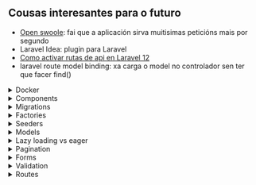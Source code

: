 ## Cousas interesantes para o futuro
* [Open swoole](https://www.youtube.com/watch?v=nGJOOS1Zd9Q&ab_channel=ThePrimeTime): fai que a aplicación sirva muitisimas peticións mais por segundo
* Laravel Idea: plugin para Laravel
* [Como activar rutas de api en Laravel 12](https://laracasts.com/discuss/channels/laravel/routesapiphp-removed-in-laravel-12-use-web-or-restore-it)
* laravel route model binding: xa carga o model no controlador sen ter que facer find()

<details>
<summary>Docker</summary>

# Docker
Me cago en dios para levantar esto.
* Esta usando php artisan serve para o servidor
  * Levantao ao levantar o docker porque llo puxen no Dockerfile

## Que facer todos os dias ao arrancar
1. Ir ao docker desktop e borrar os contenedores
2. Arrancalos e build
````shell
docker compose up -d --build
````

Igual tarda un pouco en arrancar a laravel_app, pero o final vai.

## Crear o proxecto de 0
1. Crear `docker-compose.yml`, con php e laravel, mysql e phpmyadmin:
````yaml
version: '3.8'

services:
  app:
    build:
      context: .
      dockerfile: Dockerfile
    container_name: laravel_app
    working_dir: /var/www
    volumes:
      - ./laravel-app:/var/www
    ports:
      - "8000:8000"
    depends_on:
      - mysql
    networks:
      - laravel

  mysql:
    image: mysql:8.0
    container_name: laravel_mysql
    restart: always
    environment:
      MYSQL_ROOT_PASSWORD: root
      MYSQL_DATABASE: laravel
      MYSQL_USER: laravel
      MYSQL_PASSWORD: secret
    ports:
      - "3306:3306"
    volumes:
      - db_data:/var/lib/mysql
    networks:
      - laravel

  phpmyadmin:
    image: phpmyadmin/phpmyadmin
    container_name: laravel_phpmyadmin
    environment:
      PMA_HOST: mysql
      MYSQL_ROOT_PASSWORD: root
    ports:
      - "8080:80"
    networks:
      - laravel

volumes:
  db_data:

networks:
  laravel:
````

2. Creamos a carpeta do proyecto laravel con:
````shell
docker run --rm [rutaAbsolutaDoDirectorioCoDockerCompose][/carpetaNovaProxectoLaravel]/laravel-app:/app composer create-project laravel/laravel .
````

3. DockerFile
````dockerfile
FROM php:8.2-cli

# Install system dependencies and extensions
RUN apt-get update && apt-get install -y \
    unzip \
    zip \
    git \
    curl \
    libzip-dev \
    && docker-php-ext-install zip pdo_mysql

# Install Composer
COPY --from=composer:latest /usr/bin/composer /usr/bin/composer

WORKDIR /var/www

# Start the Laravel dev server
CMD ["sh", "-c", "composer install && php artisan serve --host=0.0.0.0 --port=8000"]
````

4. Modificar o `.env` para poñer a conexion a bd
````dotenv
DB_CONNECTION=mysql
DB_HOST=mysql
DB_PORT=3306
DB_DATABASE=laravel
DB_USERNAME=laravel
DB_PASSWORD=secret
````

5. Facer a build e iniciar
````shell
docker-compose up --build -d
````
6. AH si e facer as migracións da bd pa ter usuarios sessions e asi:
````shell
docker exec -it laravel_app bash
cd /var/www
php artisan migrate
````
</details>


<details>
<summary>Components</summary>

# Components
Son a mellor forma de reutilizar codigo nas vistas, pequenos trozos de html
que se incluen en outras vistas, podendolle pasar datos.

## Como crealos e chamalos
Creanse en `resources/views/components` e chamanse dende outra vista facendo:
````html
<x-nomeFicheiroComponente ></x-x-nomeFicheiroComponente>
````

## Pasar datos
Hai tipos de datos que lle pasamos aos componentes
* Atributos: todos os atributos html que se queren añadir ao componente. Accedese a eles con `$attributes`
* Slots: os elementos que van ir dentro do componente. Podese acceder:
  * Mediante a variable `$slot`, que pilla todo o contido interior non nomeado
  * Named slots, ponselle un nome a ese contido
* Propiedades: sirven como os argumentos de unha función, son iguales aos atributos,
solo que no valor podeselle poñer logica de php.

#### Ejemplo:
O componente
````injectablephp
@props([
    'active' => false
])

<a
   class="{{ $active ? "bg-gray-900 text-white" : "text-gray-300 hover:bg-gray-700 hover:text-white"}} rounded-md px-3 py-2 text-sm font-medium"
   aria-current="{{ $active ? "true" : "false" }}"
    {{ $attributes }}
>
    {{ $slot }}
</a>
````
Usalo:
````injectablephp
<x-nav-link href="/" :active="request()->is('/')">Dashboard</x-nav-link>
````
</details>

<details>
<summary>Migrations</summary>

# Migracions
Son archivos para interactuar coa estructura da base de datos, tablas, columnas...
* Ubicanse en `database/migrations`

### Crear unha migración
1. Podese crear a man pero recomendase usar o comando:
````shell
php artisan make:migration
````
2. Crearanos o archivo con duas funcions, unha para facer a migración e outra para revertila en caso de ser necesario
   * Neste caso crea a tabla job_listing
````php
<?php

use Illuminate\Database\Migrations\Migration;
use Illuminate\Database\Schema\Blueprint;
use Illuminate\Support\Facades\Schema;

return new class extends Migration
{
    /**
     * Run the migrations.
     */
    public function up(): void
    {
        Schema::create('job_listing', function (Blueprint $table) {
            $table->id();
            $table->string('name')->unique();
            $table->float('salary');
            $table->timestamps();
        });
    }

    /**
     * Reverse the migrations.
     */
    public function down(): void
    {
        Schema::dropIfExists('job_listing');
    }
};
````

### Ejecutar migracions
Por muitas que creemos se non as ejecutamos non van facer nada, para ejecutalas:

#### Todas
````shell
php artisan migrate
````
#### Unha en concreto
````shell
php artisan migrate --path --path=database/migrations/2024_04_25_123456_create_jobs_table.php
````
#### Borrar todo e facer as migracions de 0
````shell
php artisan migrate:fresh
````
#### Facer rollback de migracions
Suponse que solo vai afectar as tablas afectadas polas últimas migracions (e borra datos)
````shell
php artisan migrate:rollback
````
Se solo queremos que afecte en concreto as tablas das `2 ultimas`:
````shell
php artisan migrate:rollback --step=2
```` 

</details>

<details>
<summary>Factories</summary>

# Factories
EXTENDER MAIS A INVESTIGACIÓN EN ESTO

Valen para crear instancias de objetos con datos falsos, moi utiles para
test sobretodo ou facer un seed da base de datos.

## Creación
1. Crear unha factory para o modelo Post
````shell
php artisan make:factory PostFactory --model=Post
````
2. Indicar os datos a generar:
````php
class PostFactory extends Factory
{
    /**
     * Define the model's default state.
     *
     * @return array<string, mixed>
     */
    public function definition(): array
    {
        return [
            'name' => fake()->title,
            'content' => fake()->sentence(),
            'user_id' => User::inRandomOrder()->first()?->id
        ];
    }
}
````

## Uso
Para por ejemplo crear na bd 50 Posts con datos falsos:
````php
Post::factory(50)->create();
````

</details>

<details>
<summary>Seeders</summary>

# Seeders
Gardanse en `database/seeders`.

Basicamente, son clases que nos sirven para poblar a base de datos. Podemos usar clases
genericas que poblen toda a base de datos(`DatabaseSeeder.php`), ou chamar a unha personalizada
que solo meta datos en certas tablas que nos digamos.

Esto combinado cos factories, fai que poblar a base de datos sexa unha chorrada, porque chamamos
aos factories das clases dentro do seeder e xa fan todo. Tamen podemos chamar a outros seeders.

## Seeders personalizados
Podemos crear seeders personalizados que solo metan datos en x tablas, xa sexa por manter
o codigo mais ordenado, para un test en concreto, modelo en concreto...

1. Facer a clase
````shell
php artisan make:seeder
````
2. Modificala, nesta por ejemplo chamase ao factory de Job e Employee
````php
class JobEmployeeSeeder extends Seeder
{
    /**
     * Run the database seeds.
     */
    public function run(): void
    {
        Employee::factory(30)->create();
        Job::factory(200)->create();
    }
}
````

4. Ahora podemos:
* Chamala dende outros seeders, por ejemplo dende `DatabaseSeeder.php`:
````php
class DatabaseSeeder extends Seeder
{
    /**
     * Seed the application's database.
     */
    public function run(): void
    {
        User::factory(10)->create();

        $this->call(JobEmployeeSeeder::class); //chamamos ao seeder
    }
}
````
* Usala directamente para facer ese seed:
````shell
php artisan db:seed --class=JobEmployeeSeeder
````

## Migracións con seed
Despois de facer unha migración, podemoslle indicar que faga o seed da base de datos.
Ej. migración fresh que fai seed despois de crear toda a estructura
````shell
php artisan migrate:fresh --seed
````
Tamen podemos facer a migración con un seeder en concreto:
````shell
php artisan migrate:fresh --seed --seeder=YourCustomSeeder

````


</details>

<details>
<summary>Models</summary>

# Models
Un modelo non é mais que unha clase que representa unha tabla da base
de datos. Podense establecer relacións entre modelos e facer consultas
sen escribir nada de sql, cousa que para facer CRUDs fai que se fagan
nunha patada.

## Creación
Para crear o modelo podemos usar o comando de artisan, e ademais indicamos
que tamen cree a migración e o factory correspondiente (`-mf`):
````shell
php artisan make:model -mf Proba
````

Exemplo de un modelo que:
* usa o trait de HasFactory para poder usar a factoria
* gardase na tabla `job_listing`
* ten 2 atributos que se poden asignar masivamente ('name','salary')
* ten unha relación `Job N:1 Employee `
````php
class Job extends Model
{
    use HasFactory;

    protected $table = 'job_listing';
    protected $fillable = [
        'name',
        'salary'
    ];

    public function employee(){
        return $this->belongsTo(Employee::class,'idEmployee');
    }
}
````

## Tabla
Para indicar un nombre de tabla distinto, indicase no modelo o atributo `table`.
````php
protected $table = 'job_listing';
````

## Atributos
### Fillable
Para indicar os atributos se poden asignar de forma masiva (usando `create`)
hai que indicalos no atributo `fillable`:
````php
protected $fillable = [
    'name',
    'salary'
];
````
De esta maneira, os atributos que non estean indicados en fillable non se gardarán
ao usar create.
Ej.:
````php
Job::create([
    'name' => 'Jorge',
    'salary' => 5000,
    'isAdmin' => true //este valor non se vai gardar
]);
````
### Guarded
Por outro lado, guarded fai todo o contrario que fillable. Permitiran gardarse todas
os atributos do modelo menos os indicados en guarded:
````php
protected $guarded = [];
````
Neste caso permitiran gardarse todos os atributos do modelo.

## Relacions
Para acceder aos datos dunha relación, crearemos funcions que se chamen igual
que o modelo ao que fai referencia a fk, e que devolverán unha objeto de relación.

Ao crear esta función, poderemos acceder a ela de duas maneiras:
* Property style access(`$job->employee`): que nos vai devolver o objeto Employee da 
relacion
* Method access(`$job->employee()`): vainos devolver o objeto de relación, no cal podemos
aplicar mais funcions de consulta.

### belongsTo (N:1)
Cando se usa na función de un modelo, indica que o modelo é o que ten a fk da relación.

Neste caso, un job terá un employee, e a función solo devolvera un objeto Employee.

````php
public function employee(){
    return $this->belongsTo(Employee::class,'idEmployee');
}
````
* `idEmployee`: indica o nome da fk na tabla jobs (opcional, necesario se indicamos
un nombre de columna non convencional como en este caso)

### hasMany (1:N)
O modelo que a usa NON ten a fk da relación. Vai devolver unha collection de
objetos da clase indicada.

Neste caso un Employee ten multiples Jobs (1:N).
````php
public function jobs(){
    return $this->hasMany(Job::class,'idEmployee');
}
````
* `idEmployee`: indica o nome da columna da tabla jobs que fai referencia a fk de
employes

### belongsToMany (N:N)
Relación na que ambas partes teñen multiples relacións entre elas, usando unha taboa
de relación.

Migración da taboa de relación:
````php
Schema::create('post_tag', function (Blueprint $table) {
    $table->id();
    $table->foreignIdFor(\App\Models\Post::class,'postId')->constrained()
        ->cascadeOnDelete();
    $table->foreignIdFor(\App\Models\Tag::class,'tagId')->constrained()
        ->cascadeOnDelete();
    $table->timestamps();
});
````

Exemplo do metodo dende Post:
````php
public function tags(){
    return $this->belongsToMany(Tag::class, 'post_tag', 'postId', 'tagId');
}
````
Todos estes parametros son necesarios solo se puxemos nomes fora do estantar
* `post_tag`: nome da taboa de relación
* `postId`: nome da columna da tabla de relación que fai referencia a fk do modelo
que no que se esta definindo a función (Post en este caso)
* `tagId`: nome da columna da tabla de relación que fai referencia a fk do modelo da
outra parte da relación (Tag en este caso)
</details>

<details>
<summary>Lazy loading vs eager</summary>

# Lazy loading vs eager
Son maneiras de cargar os datos das relacións no noso programa
* `lazy`(defecto): carganse os datos (faise outra query) solo cando se quere acceder a relación
* `eager`: carganse os datos tanto do modelo como das relacións indicadas todos xuntos

## Lazy
Se non se indica, as relacións cargaranse como lazy.
````php
$job->employee //farase unha query para coller a info da tag
````
## Eager
Cargaranse os datos das relacións indicadas xunto cos modelos:
````php
$jobs = Job::with('employee')->get();
foreach ($jobs as $job) {
    echo $job->employer->name; //non fai mais queries
}
````
Tamen se pode indicar de cargar a relación despois de facer a query:
````php
$jobs = Job::all();
$jobs->load('employer');
````
E se queremos cargar as nested relations tamen podemos, por ejemplo, de cada Employee
tamen cargar o address:
````php
$jobs = Job::with('employee.address')->get();
````

### Cargar todas as relacións
Podemos cargar todas as relacións sen indicar o nome de cada unha con:
````php
$employees = Employee::all()->withRelationshipAutoloading();
````
E se nin siquiera queremos poñer eso, senon que sea o defecto da nosa aplicación
(NON RECOMENDADO) en `AppServiceProvider`:
````php
public function boot(): void
{
    Model::automaticallyEagerLoadRelationships();
}
````


## n+1 query problem
É un problema que ocurre cando cargamos as relacións de maneira `lazy`, é dicir, que
non van estar dispoñibles os datos ata que queremos acceder a eles, momento no que
se fai unha query a bd para obtelos. De ahí o nome n+1, xa que facemos a query para
obter o objeto, e unha query para cada relación.

Ejemplo, por cada Employee, fai unha query para buscar os Job:
````php
$employees = Employee::all();
$employees->each(function ($e){
    $jobs = $e->jobs;
});
````

Para que esto non pase, usaremos o loading `eager`.

### Configurar para que lance error cando se faga lazy loading
En `AppServiceProvider`:
````php
public function boot(): void
{
    Model::preventLazyLoading();
}
````

</details>

<details>
<summary>Pagination</summary>

# Pagination
Se non queremos cargar todos os datos xuntos (recomendado) teremos que usar paginación,
que basicamente aplica un limit con un offset a query.

Ejemplo basico
1. Aplicar paginación na consulta, neste caso de 4 en catro:
````php
$jobs = Job::with('employee')->paginate(4);
````
2. Mostrar os botons para ir a siguiente pagina na vista:
````php
{{ $jobs->links() }}
````

## Formas de paginación
Hai basicamente 3 formas distintas de paginación:
* `paginate()`: a mais costosa en terminos de eficiencia, pero indica o numero de paginas
e podense mover entre as paginas.
* `simplePaginate()`: mais eficiente que paginate xa que non fai un count de todos os resultados.
Solo mostra os botons de atras e siguiente.
* `cursorPaginate()`: a mais eficiente, xa que usa cursores e non OFFSET. Usado en grandes
cantidades de datos que se teñen que actualizar frecuentemente.

❗ Diferencia importante cursorPaginate. En vez de pasar o numero de pagina por a url (`/posts?page=7`)
pasa un cursor(`/posts?cursor=eyJqb2JfbGlzdGluZy5pZCI6NCwiX3BvaW50c1RvTmV4dEl0ZW1zIjp0cnVlfQ`), que é o pointer en base64 ao ultimo item da pagina actual. Con esto, laravel
sabe dende que item seguir a siguiente pagina, ainda que se añadan mais items a tabla non vai
afectar, cousa que si pasa con paginate e simplePaginate, xa que usan offset.

### Paginate
É o mais lento, pero o mais completo en terminos de usabilidad. Mostra a cantidad de 
resultados e permite navegar mediante o  numero de pagina.
````php
$jobs = Job::with('employee')->paginate(4);
````
### SimplePaginate
Igual que paginate, pero mais eficiente, xa que non fai un count dos resultados.
Permite navegar con botons de atras e adiante.
````php
$jobs = Job::simplePaginate(2);
````

### CursorPaginate
A mais eficiente e robusta, perfecta para aplicacións con scroll infinito ou apis.
Como xa expliquei arriba, usa cursor en vez de offset.

⚠️Os datos da consulta deben de estar ordenador por un campo UNICO e indexado(id por ejemplo),
xa que senon non sabería dende que item seguir na siguiente pagina.

Puntos bos✔️:
* A mais rapida
* Robusta, a paginacion non cambia ainda que se inserten ou borren elementos da tabla.

Contras❌:
* Non se pode acceder a url facilmente, hai que pasar na resposta tanto o siguiente
como o anterior cursor.

Uso:
````php
$jobs = Job::cursorPaginate(2); //pagina de 2 en 2
````

#### Ejemplo de api
Devolve a resposta xunto co anterior e siguiente cursor (null se non hai mais).

Atención ao detalle de por que campos ordena, created_at e id. Non podería ordenar solo
por o campo created_at, xa que pode haber varios registros co mismo valor. Por eso
despois tamen ordena por o id, un campo unico e indexado.
````php
use App\Models\Post;
use Illuminate\Http\Request;

public function index(Request $request)
{
    $posts = Post::orderBy('created_at', 'desc')
                 ->orderBy('id', 'desc')
                 ->cursorPaginate(20);

    return response()->json([
        'data' => $posts->items(),
        'next_cursor' => $posts->nextCursor()?->encode(), // Nullable safe operator
        'prev_cursor' => $posts->previousCursor()?->encode(),
    ]);
}
````
Para entendelo en profundidad. Vamonos poñer no caso que estamos na pagina 3, e o ultimo
item ten o id `123` e fui creado `2025-04-30T10:00:00`:

1. Laravel creará o cursor en base64 a partir do json con estes dous datos:
````json
{
  "created_at": "2025-04-30T10:00:00",
  "id": 123
}
````
2. O que nos daría un cursor:
````php
eyJjcmVhdGVkX2F0IjoiMjAyNS0wNC0zMFQxMDowMDowMCIsImlkIjoxMjN9
````
3. Con ese cursor, ao pasar a pagina 4 fará a siguiente query:
````sql
SELECT * FROM posts
WHERE
    (created_at < '2025-04-30 10:00:00')
   OR (
        created_at = '2025-04-30 10:00:00'
        AND id < 123
    )
ORDER BY created_at DESC, id DESC
LIMIT 21;
````
O where pode parecer algo raro, xa que parece que o OR fai cortocircuito en sql, pero non,
ambas condicions son evaluadas. Ainda así, a logica é a misma, xa que se o created_at
é menor que a fecha do cursor, a segunda condición xa non vai importar, xa que a primeira
true, polo que a fila vaise incluir nos resultados.
Asi que: 
1. Comproba que a fecha sea mais antigua que a do cursor
2. SOLO IMPORTA SE A PRIMEIRA NON SE CUMPLE. Comproba que a fecha sexa igual que a do
cursor, pero o id sexa menor. De esta maneira se hai filas coa misma fecha, incluense
igualmente se o id é menor.

## Uso da paginación en vistas
É moi sencillo, simplemente na vista poñemos:
````php
<div>{{ $jobs->links() }}</div>
````

Laravel por defecto pensará que estamos usando tailwind, asi que se o estamos facendo
xa se vai ver ben de por si os enlaces. Se queremos modificar a forma na que se ven,
hai que facer cambios.

### Personalizar vista de paginación
Para personalizar como se ve a paginación, non podemos facelo directamente, xa que as
vistas de como se ve están en vendor, na carpeta de dependecias de composer, asi que
primeiro hai que facer unha copia da vista de paginación a nosa carpeta publica e 
despois moidicala.

1. Copiar as vistas de paginación:
````shell
php artisan vendor:publish
````
![que seleccionar](imagenesApuntes/img.png)
2. Se imos usar tailwind, podemos deixar solo `tailwind.blade.php` e borrar o resto,
xa que se despois cambiamos por ejemplo por boostrap e non temos as vistas en resources,
simplemente vai mirar na carpeta vendor por elas.
3. Modificamos a vista `tailwind.blade.php` (neste caso) e xa veremos os cambios.
4. (Opcional). Se queremos cambiar para que use por defecto a vista de boostrap5 por ejemplo,
modificaremos `AppServiceProvider`:
````php
public function boot(): void
{
    Paginator::useBootstrapFive();
}
````
</details>

<details>
<summary>Forms</summary>

# Forms
## CSRF
CSRF (Cross Site Request Forgery) é un tipo de ataque no que unha pagina maliciosa
fai un post dende o navegador de un usuario coa sesion iniciada na nosa pagina. 

Poñamos o caso no que un usuario inicia sesion no seu banco, crease a cookie de session non?
Ahora imaginate que entra nunha web maliciosa que fai un post para cambiar a contraseña a ese
mismo banco, de normal non podería xa que tería que iniciar sesion, pero ao existir a cookie
no navegador da victima a aplicación pensa que esta autenticado, e deixalle cambiar a cookie.

### @csfr
Solucionar esto en laravel é moi facil, dentro de cada formulario poremos `@csrf`:
````php
<form method="post" action="/jobs">
        @csrf
````

O que fai esto é crear un campo hidden con un token unico, o cal se enviará xunto co resto de
campos ao POST. Este token crease como atributo dentro da sesion do usuario, e se o token enviado no POST
non coincide laravel devolve un `419`;

</details>

<details>
<summary>Validation</summary>

# Validation
En laravel é moi simple validar formularios e mostrar os errores. Usaremos o metodo validate, ao cal lle 
pasaremos asociativo con atributo => validacions. Se a request non pasa a validación, laravel fai un redirect
back, facendo que:
* o old input sea flasheado na session
* teñamos os errores disponibles en `$errors`

Ejemplo de unha validación simple:
1. No controlador, usaremos `request()->validate` para validar os campos. 
   - Se todo valida, devolvenos un array asociativo co nome do campo e o valor do formulario.
   - Se falla, fai redirect back flasheando a old data na session e pasando os `$errors` a vista.

````php
Route::post('/jobs',function (){
    $validated = request()->validate([
        'name' => ['required', 'min:3'],
        'salary' => ['numeric']
    ]);

    Job::create($validated);

    return redirect('/');
});
````
2. Na vista, despois podemos usar a variable `$errors` directamente (esta sempre dispoñible) para mostrar os errores e 
`old()` para coller os datos antiguos da session.
````php
<div class="mt-10 grid grid-cols-1 gap-x-6 gap-y-8 sm:grid-cols-6">
    <div class="sm:col-span-4">
        <label for="name" class="block text-sm/6 font-medium text-gray-900">Job Name</label>
        <div class="mt-2">
            <div class="flex items-center rounded-md bg-white pl-3 outline-1 -outline-offset-1 outline-gray-300 focus-within:outline-2 focus-within:-outline-offset-2 focus-within:outline-indigo-600">
                <input type="text" value="{{ old('name') }}" name="name" id="name" class="block min-w-0 grow py-1.5 pr-3 pl-1 text-base text-gray-900 placeholder:text-gray-400 focus:outline-none sm:text-sm/6" placeholder="Plumber">
            </div>
        </div>
        @error('name')
            <x-error>{{ $message }}</x-error>
        @enderror
    </div>
</div>
````

## FormRequest personalizados
Podemos crear os nosos Request personalizados, os cales se lle pasarán como argumento ao controlador en vez de o Request
normal.

Con esto, a parte de moita mais reusabilida das reglas de validación, xa nin siquiera teremos que facer o validate dentro
do controlador, laravel faino automaticamente antes de que a request chegue a el:
````php
Route::post('/jobs', function (StoreJobRequest $request) { //se a validacion falla non se executa o controller
    Job::create($request->validated()); //collemos todos os parametros validados
    return redirect('/')->with('success', 'Job created!');
});
````

### Creación
Para crear un novo FormRequest:

1. Creamolo con artisan:
````shell
php artisan make:request StoreJobRequest
````
### Authorize
Donde se inclue a logica que indica que o usuario ten permiso para realizar esa acción ou non. No caso de devolver
false devolvería unha resposta con codigo:
* `403` Forbidden: se esta logueado pero non ten permisos. Ten sentido que por defecto sempre devolva esta e non un
401 Unauthorized(necesitas estar logueado) porque a ruta xa debería ter un middleware que checkeara que esta logueado
antes de chegar ao controlador e ejecutar o FormRequest

Se queremos, podemos cambiar o funcionamiento por defecto facendo Override de `failedAuthorization()`:
````php
protected function failedAuthorization()
{
    throw new AuthorizationException('Son un mensaje meu, tes que estar logueado!!', 401);
}
````

### Rules
Donde se indican as reglas de validación:
````php
public function rules(): array
{
    return [
        'name' => ["required","string","min:3","unique:job_listing,name"],
        "salary" => ["nullable","numeric"]
    ];
}
````
#### Validar custom objects ou arrays
````php
public function rules()
{
    return [
        'items' => 'required|array',
        'items.*.name' => 'required|string',
        'items.*.price' => 'required|numeric|min:0',
    ];
}
````

### PrepareForValidation
Se queremos cambiar os atributos antes de facer a validación, faremolo aquí:
````php
protected function prepareForValidation()
{
    $this->merge([
        'salary' => str_replace(',', '', $this->salary),
    ]);
}
````

## Ciclo de vida das validacions
Para entender ben as validacións, vou explicar ben o ciclo de vida, diferenciando tamen as validacións por api e por web,
as cales devolveran un json ou un redirect back cos errores respectivamente automaticamente gracias ao Handler.

1. Dentro do noso objeto request `StoreJobRequest` teremos as reglas de validación:
````php
class StoreJobRequest extends FormRequest
{
    public function rules()
    {
        return [
            'name' => ['required', 'min:3'],
            'salary' => ['nullable', 'numeric'],
        ];
    }

    public function authorize()
    {
        return true;
    }
}
````
2. Se as validacions fallan, laravel chama ao metodo `failedValidation()`, o cal lanza unha `ValidationException`.
   - podese sobreescribir o metodo failedValidation para cambiar o comportamento
3. Esta excepcion é recollida polo `Handler.php`, o cal comproba se a request espera un json para automaticamente
elegir se facer un redirect back ou mandar un json cos errores.
````php
if ($request->expectsJson()) {
    return $this->invalidJson($request, $exception);
} else {
    return redirect()->back()->withErrors(...)->withInput();
}
````
4. No caso de esperar un json, ejecutase o metodo `invalidJson()`:
````php
protected function invalidJson($request, ValidationException $exception)
{
    return response()->json([
        'message' => $exception->getMessage(),
        'errors' => $exception->errors(),
    ], $exception->status);
}
````

### Que nos permite este comportamento
Que esto funcione así, permitenos usar o mismo objeto Request tanto para a api como para web, tendo solo que escribir
as reglas de validación 1 vez, xestionando o tipo de resposta automaticamente.

`web.php`:
````php
Route::view('/jobs/create', 'jobs.create');
Route::post('/jobs', function (StoreJobRequest $request) {
    Job::create($request->validated());
    return redirect('/')->with('success', 'Job created!');
});
````
`api.php`:
````php
Route::post('/jobs', function (StoreJobRequest $request) {
    $job = Job::create($request->validated());
    return response()->json(['job' => $job], 201);
});
````

</details>

<details>
<summary>Routes</summary>

# Routes
## Route model binding
Se non queremos estar facendo `findOrFail` continuamente nos controladores, podemos facer que se cargue o modelo
automaticamente xa na definición da ruta.

````php
Route::get('/jobs/{job}/edit',function (Job $job){
    return view('jobs.edit',compact('job'));
});
````

Indicar que Laravel ejecuta antes o Model binding que o FormRequest para a validación. Guay!!

</details>